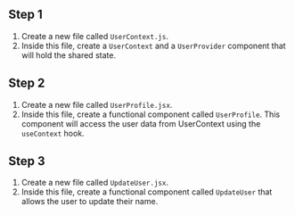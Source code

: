 ## Step 1

1. Create a new file called `UserContext.js`.
2. Inside this file, create a `UserContext` and a `UserProvider` component that will hold the shared state.

## Step 2
1. Create a new file called `UserProfile.jsx`.
2. Inside this file, create a functional component called `UserProfile`. This component will access the user data from UserContext using the `useContext` hook.

## Step 3
1. Create a new file called `UpdateUser.jsx`.
2. Inside this file, create a functional component called `UpdateUser` that allows the user to update their name.